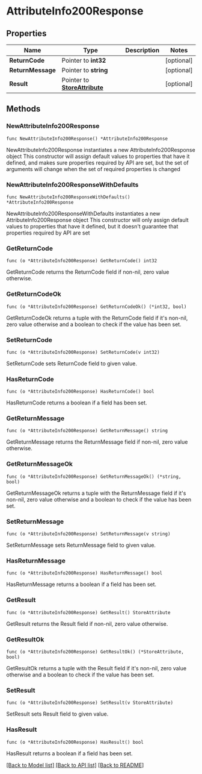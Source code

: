 # AttributeInfo200Response

## Properties

Name | Type | Description | Notes
------------ | ------------- | ------------- | -------------
**ReturnCode** | Pointer to **int32** |  | [optional] 
**ReturnMessage** | Pointer to **string** |  | [optional] 
**Result** | Pointer to [**StoreAttribute**](StoreAttribute.md) |  | [optional] 

## Methods

### NewAttributeInfo200Response

`func NewAttributeInfo200Response() *AttributeInfo200Response`

NewAttributeInfo200Response instantiates a new AttributeInfo200Response object
This constructor will assign default values to properties that have it defined,
and makes sure properties required by API are set, but the set of arguments
will change when the set of required properties is changed

### NewAttributeInfo200ResponseWithDefaults

`func NewAttributeInfo200ResponseWithDefaults() *AttributeInfo200Response`

NewAttributeInfo200ResponseWithDefaults instantiates a new AttributeInfo200Response object
This constructor will only assign default values to properties that have it defined,
but it doesn't guarantee that properties required by API are set

### GetReturnCode

`func (o *AttributeInfo200Response) GetReturnCode() int32`

GetReturnCode returns the ReturnCode field if non-nil, zero value otherwise.

### GetReturnCodeOk

`func (o *AttributeInfo200Response) GetReturnCodeOk() (*int32, bool)`

GetReturnCodeOk returns a tuple with the ReturnCode field if it's non-nil, zero value otherwise
and a boolean to check if the value has been set.

### SetReturnCode

`func (o *AttributeInfo200Response) SetReturnCode(v int32)`

SetReturnCode sets ReturnCode field to given value.

### HasReturnCode

`func (o *AttributeInfo200Response) HasReturnCode() bool`

HasReturnCode returns a boolean if a field has been set.

### GetReturnMessage

`func (o *AttributeInfo200Response) GetReturnMessage() string`

GetReturnMessage returns the ReturnMessage field if non-nil, zero value otherwise.

### GetReturnMessageOk

`func (o *AttributeInfo200Response) GetReturnMessageOk() (*string, bool)`

GetReturnMessageOk returns a tuple with the ReturnMessage field if it's non-nil, zero value otherwise
and a boolean to check if the value has been set.

### SetReturnMessage

`func (o *AttributeInfo200Response) SetReturnMessage(v string)`

SetReturnMessage sets ReturnMessage field to given value.

### HasReturnMessage

`func (o *AttributeInfo200Response) HasReturnMessage() bool`

HasReturnMessage returns a boolean if a field has been set.

### GetResult

`func (o *AttributeInfo200Response) GetResult() StoreAttribute`

GetResult returns the Result field if non-nil, zero value otherwise.

### GetResultOk

`func (o *AttributeInfo200Response) GetResultOk() (*StoreAttribute, bool)`

GetResultOk returns a tuple with the Result field if it's non-nil, zero value otherwise
and a boolean to check if the value has been set.

### SetResult

`func (o *AttributeInfo200Response) SetResult(v StoreAttribute)`

SetResult sets Result field to given value.

### HasResult

`func (o *AttributeInfo200Response) HasResult() bool`

HasResult returns a boolean if a field has been set.


[[Back to Model list]](../README.md#documentation-for-models) [[Back to API list]](../README.md#documentation-for-api-endpoints) [[Back to README]](../README.md)


